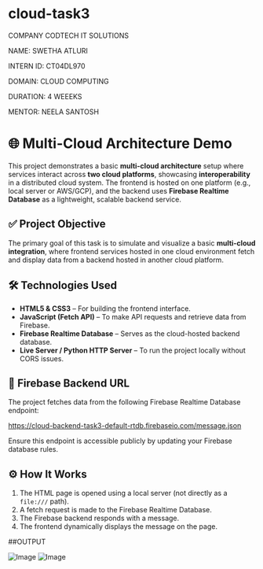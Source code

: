 # cloud-task3

COMPANY CODTECH IT SOLUTIONS

 NAME: SWETHA ATLURI

 INTERN ID: CT04DL970

 DOMAIN: CLOUD COMPUTING

 DURATION: 4 WEEEKS

 MENTOR: NEELA SANTOSH
 
# 🌐 Multi-Cloud Architecture Demo

This project demonstrates a basic **multi-cloud architecture** setup where services interact across **two cloud platforms**, showcasing **interoperability** in a distributed cloud system. The frontend is hosted on one platform (e.g., local server or AWS/GCP), and the backend uses **Firebase Realtime Database** as a lightweight, scalable backend service.

## ✅ Project Objective

The primary goal of this task is to simulate and visualize a basic **multi-cloud integration**, where frontend services hosted in one cloud environment fetch and display data from a backend hosted in another cloud platform.

## 🛠️ Technologies Used

- **HTML5 & CSS3** – For building the frontend interface.
- **JavaScript (Fetch API)** – To make API requests and retrieve data from Firebase.
- **Firebase Realtime Database** – Serves as the cloud-hosted backend database.
- **Live Server / Python HTTP Server** – To run the project locally without CORS issues.

## 🔗 Firebase Backend URL

The project fetches data from the following Firebase Realtime Database endpoint:

https://cloud-backend-task3-default-rtdb.firebaseio.com/message.json


Ensure this endpoint is accessible publicly by updating your Firebase database rules.

## ⚙️ How It Works

1. The HTML page is opened using a local server (not directly as a `file:///` path).
2. A fetch request is made to the Firebase Realtime Database.
3. The Firebase backend responds with a message.
4. The frontend dynamically displays the message on the page.

##OUTPUT

![Image](https://github.com/user-attachments/assets/85e28936-cc6d-4a58-ba0b-b606daad1320)
![Image](https://github.com/user-attachments/assets/5f478b33-f225-4fd3-9d57-cba3804a5dc5)
